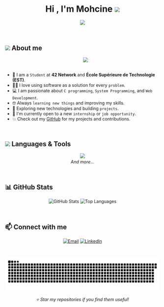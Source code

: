  <h1 align="center">Hi , I'm Mohcine <img src="https://media.giphy.com/media/hvRJCLFzcasrR4ia7z/giphy.gif" width="35"></h1>
<p align="center">
  <a href="https://github.com/DenverCoder1/readme-typing-svg">
    <img src="https://readme-typing-svg.herokuapp.com?font=Time+New+Roman&color=%23C8BE25&size=25&center=true&vCenter=true&width=700&height=220&lines=%F0%9F%92%BB+Computer+Science+Student+at+42+%26+EST;%F0%9F%9A%80+Passionate+about+software;%26+system%2Fweb+development;%E2%9A%99%EF%B8%8F+Exploring+new+tech+%26+building+projects;%F0%9F%90%A7+Linux+%26+networking+lover;%E2%98%86+Future+software+engineer">
  </a>
</p>
<br>

## <picture><img src = "https://github.com/7oSkaaa/7oSkaaa/blob/main/Images/about_me.gif?raw=true" width = 50px></picture> About me

<picture> <img align="right" src="https://github.com/7oSkaaa/7oSkaaa/blob/main/Images/Right_Side.gif?raw=true" width = 250px></picture>

<br><br>

- :school: I am a `Student` at **42 Network** and **École Supérieure de Technologie (EST)**.  
- :technologist: I love using software as a solution for every `problem`.  
- :computer: I am passionate about `C programming`, `System Programming`, and `Web Development`.  
- :nerd_face: Always `learning new things` and improving my skills.  
- :rocket: Exploring new technologies and building `projects`.  
- :thinking: I'm currently open to a new `internship` or `job opportunity`.  
- :boom: Check out my [GitHub](https://github.com/MOH-SSIN/MOH-SSIN) for my projects and contributions.

<br>

## <img src="https://media2.giphy.com/media/QssGEmpkyEOhBCb7e1/giphy.gif?cid=ecf05e47a0n3gi1bfqntqmob8g9aid1oyj2wr3ds3mg700bl&rid=giphy.gif" width="25"> Languages & Tools

<p align="center">
  <img src="https://skillicons.dev/icons?i=c,cpp,java,php,js,html,css,nodejs,laravel,mysql,git,linux" />
  <br>
  <i>And more...</i>
</p>

<br>

## 📊 GitHub Stats

<p align="center">
  <img src="https://github-readme-stats.vercel.app/api?username=MOH-SSIN&show_icons=true&theme=dark&hide_border=true&bg_color=0D1117&title_color=C8BE25&icon_color=C8BE25&hide=contribs,issues" alt="GitHub Stats" height="180">
  <img src="https://github-readme-stats.vercel.app/api/top-langs/?username=MOH-SSIN&layout=compact&theme=dark&hide_border=true&bg_color=0D1117&title_color=C8BE25&hide=cmake,makefile,shell&langs_count=8" alt="Top Languages" height="180">
</p>

<br>

## 📫 Connect with me

<p align="center">
  <a href="mailto:mohssinzahi99@gmail.com"><img src="https://img.shields.io/badge/Email-D14836?style=for-the-badge&logo=gmail&logoColor=white" alt="Email"></a>
  <a href="https://www.linkedin.com/in/ezzahi-mohssin-1604b232b/"><img src="https://img.shields.io/badge/LinkedIn-0077B5?style=for-the-badge&logo=linkedin&logoColor=white" alt="LinkedIn"></a>
</p>

<br>

<p align="center">
  <img src="https://github.com/MOH-SSIN/MOH-SSIN/blob/output/github-snake-dark.svg" alt="snake gif" />
</p>

<p align="center">
  <i>⭐ Star my repositories if you find them useful!</i>
</p>
